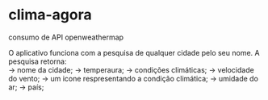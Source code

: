 # clima-agora
consumo de API openweathermap

O aplicativo funciona com a pesquisa de qualquer cidade pelo seu nome.
A pesquisa retorna: <br/>
-> nome da cidade;
-> temperaura;
-> condições climáticas;
-> velocidade do vento;
-> um icone respresentando a condição climática;
-> umidade do ar;
-> país;

